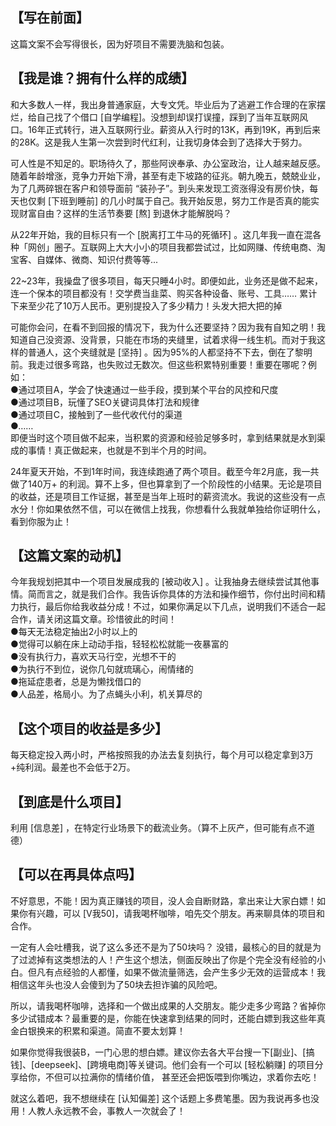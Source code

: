 ## 【写在前面】  
这篇文案不会写得很长，因为好项目不需要洗脑和包装。

## 【我是谁？拥有什么样的成绩】  
和大多数人一样，我出身普通家庭，大专文凭。毕业后为了逃避工作合理的在家摆烂，给自己找了个借口 [自学编程]。没想到却误打误撞，踩到了当年互联网风口。16年正式转行，进入互联网行业。薪资从入行时的13K，再到19K，再到后来的28K。这是我人生第一次尝到时代红利，让我切身体会到了选择大于努力。  

可人性是不知足的。职场待久了，那些阿谀奉承、办公室政治，让人越来越反感。随着年龄增涨，竞争力开始下滑，甚至有走下坡路的征兆。朝九晚五，兢兢业业，为了几两碎银在客户和领导面前 “装孙子”。到头来发现工资涨得没有房价快，每天也仅剩 [下班到睡前] 的几小时属于自己。我开始反思，努力工作是否真的能实现财富自由？这样的生活节奏要 [熬] 到退休才能解脱吗？  

从22年开始，我的目标只有一个 [脱离打工牛马的死循环] 。这几年我一直在混各种「网创」圈子。互联网上大大小小的项目我都尝试过，比如网赚、传统电商、淘宝客、自媒体、微商、知识付费等等...  

22~23年，我操盘了很多项目，每天只睡4小时。即便如此，业务还是做不起来，连一个保本的项目都没有！交学费当韭菜、购买各种设备、账号、工具…… 累计下来至少花了10万人民币。更别提投入了多少精力！头发大把大把的掉  

可能你会问，在看不到回报的情况下，我为什么还要坚持？因为我有自知之明！我知道自己没资源、没背景，只能在市场的夹缝里，试着求得一线生机。而对于我这样的普通人，这个夹缝就是 [坚持] 。因为95%的人都坚持不下去，倒在了黎明前。我走过很多弯路，也失败过无数次。但这些积累特别重要！重要在哪呢？例如：  
●通过项目A，学会了快速通过一些手段，摸到某个平台的风控和尺度  
●通过项目B，玩懂了SEO关键词具体打法和规律  
●通过项目C，接触到了一些代收代付的渠道  
●……  
即便当时这个项目做不起来，当积累的资源和经验足够多时，拿到结果就是水到渠成的事情！真正做起来，也就是不到半个月的时间。  

24年夏天开始，不到1年时间，我连续跑通了两个项目。截至今年2月底，我一共做了140万+ 的利润。算不上多，但也算拿到了一个阶段性的小结果。无论是项目的收益，还是项目工作证据，甚至是当年上班时的薪资流水。我说的这些没有一点水分！你如果依然不信，可以在微信上找我，你想看什么我就单独给你证明什么，看到你服为止！

## 【这篇文案的动机】  
今年我规划把其中一个项目发展成我的 [被动收入] 。让我抽身去继续尝试其他事情。简而言之，就是我们合作。我告诉你具体的方法和操作细节，你付出时间和精力执行，最后你给我收益分成！不过，如果你满足以下几点，说明我们不适合一起合作，请关闭这篇文章。珍惜彼此的时间！  
●每天无法稳定抽出2小时以上的  
●觉得可以躺在床上动动手指，轻轻松松就能一夜暴富的  
●没有执行力，喜欢天马行空，光想不干的  
●为执行不到位，说你几句就琉璃心，闹情绪的  
●拖延症患者，总是为懒找借口的  
●人品差，格局小。为了点蝇头小利，机关算尽的  

## 【这个项目的收益是多少】  
每天稳定投入两小时，严格按照我的办法去复刻执行，每个月可以稳定拿到3万+纯利润。最差也不会低于2万。  

## 【到底是什么项目】  
利用 [信息差] ，在特定行业场景下的截流业务。（算不上灰产，但可能有点不道德）  

## 【可以在再具体点吗】  
不好意思，不能！因为真正赚钱的项目，没人会自断财路，拿出来让大家白嫖！如果你有兴趣，可以 [V我50]，请我喝杯咖啡，咱先交个朋友。再来聊具体的项目和合作。  

一定有人会吐槽我，说了这么多还不是为了50块吗？ 没错，最核心的目的就是为了过滤掉有这类想法的人！产生这个想法，侧面反映出了你是个完全没有经验的小白。但凡有点经验的人都懂，如果不做流量筛选，会产生多少无效的运营成本！我相信这年头也没人会傻到为了50块去担诈骗的风险吧。  

所以，请我喝杯咖啡，选择和一个做出成果的人交朋友。能少走多少弯路？省掉你多少试错成本？最重要的是，你能在快速拿到结果的同时，还能白嫖到我这些年真金白银换来的积累和渠道。简直不要太划算！  

如果你觉得我很装B，一门心思的想白嫖。建议你去各大平台搜一下[副业]、[搞钱]、[deepseek]、[跨境电商]等关键词。他们会有一个可以 [轻松躺赚] 的项目分享给你，不但可以拉满你的情绪价值， 甚至还会把饭喂到你嘴边，求着你去吃！  

就这么着吧，我不想继续在 [认知偏差] 这个话题上多费笔墨。因为我说再多也没用！人教人永远教不会，事教人一次就会了！  

